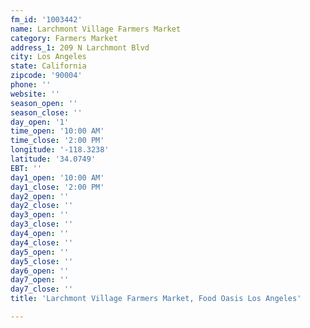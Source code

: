 ```yaml
---
fm_id: '1003442'
name: Larchmont Village Farmers Market
category: Farmers Market
address_1: 209 N Larchmont Blvd
city: Los Angeles
state: California
zipcode: '90004'
phone: ''
website: ''
season_open: ''
season_close: ''
day_open: '1'
time_open: '10:00 AM'
time_close: '2:00 PM'
longitude: '-118.3238'
latitude: '34.0749'
EBT: ''
day1_open: '10:00 AM'
day1_close: '2:00 PM'
day2_open: ''
day2_close: ''
day3_open: ''
day3_close: ''
day4_open: ''
day4_close: ''
day5_open: ''
day5_close: ''
day6_open: ''
day7_open: ''
day7_close: ''
title: 'Larchmont Village Farmers Market, Food Oasis Los Angeles'

---
```

